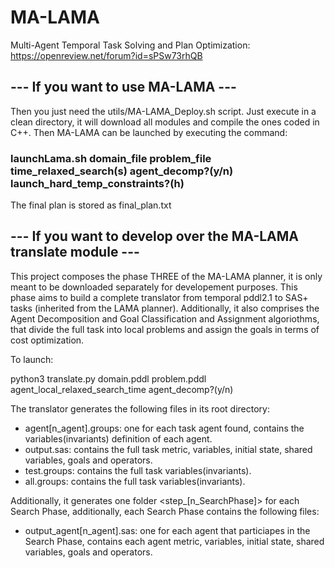 # MA-LAMA
Multi-Agent Temporal Task Solving and Plan Optimization: https://openreview.net/forum?id=sPSw73rhQB

## --- If you want to use MA-LAMA ---

Then you just need the utils/MA-LAMA_Deploy.sh script.
Just execute in a clean directory, it will download all modules and compile the ones coded in C++. Then MA-LAMA can be launched by executing the command: 
### launchLama.sh domain_file problem_file time_relaxed_search(s) agent_decomp?(y/n) launch_hard_temp_constraints?(h)

The final plan is stored as final_plan.txt

## --- If you want to develop over the MA-LAMA translate module ---

This project composes the phase THREE of the MA-LAMA planner, it is only meant to be downloaded separately for developement purposes.
This phase aims to build a complete translator from temporal pddl2.1 to SAS+ tasks (inherited from the LAMA planner). Additionally, it also comprises the Agent Decomposition and Goal Classification and Assignment algoriothms, that divide the full task into local problems and assign the goals in terms of cost optimization.

To launch:

python3 translate.py domain.pddl problem.pddl agent_local_relaxed_search_time agent_decomp?(y/n)

The translator generates the following files in its root directory:
  - agent[n_agent].groups: one for each task agent found, contains the variables(invariants) definition of each agent.
  - output.sas: contains the full task metric, variables, initial state, shared variables, goals and operators.
  - test.groups: contains the full task variables(invariants).
  - all.groups: contains the full task variables(invariants).

Additionally, it generates one folder <step_[n_SearchPhase]> for each Search Phase, additionally, each Search Phase contains the following files:
  - output_agent[n_agent].sas: one for each agent that particiapes in the Search Phase, contains each agent metric, variables, initial state, shared variables, goals and operators.
